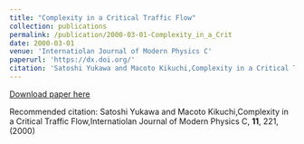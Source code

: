 ```yaml
---
title: "Complexity in a Critical Traffic Flow"
collection: publications
permalink: /publication/2000-03-01-Complexity_in_a_Crit
date: 2000-03-01
venue: 'Internatiolan Journal of Modern Physics C'
paperurl: 'https://dx.doi.org/'
citation: 'Satoshi Yukawa and Macoto Kikuchi,Complexity in a Critical Traffic Flow,Internatiolan Journal of Modern Physics C, <b>11</b>, 221, (2000)'
---
```


<a href='https://dx.doi.org/'>Download paper here</a>

Recommended citation: Satoshi Yukawa and Macoto Kikuchi,Complexity in a Critical Traffic Flow,Internatiolan Journal of Modern Physics C, <b>11</b>, 221, (2000)